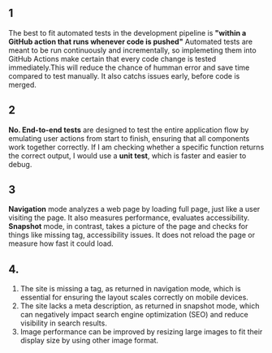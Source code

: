 ## 1
The best to fit automated tests in the development pipeline is **"within a GitHub action that runs whenever code is pushed"**
Automated tests are meant to be run continuously and incrementally, so implemeting them into GitHub Actions make certain that every code change is tested immediately.This will reduce the chance of humman error and save time compared to test manually. It also catchs issues early, before code is merged.
## 2  
**No. End-to-end tests** are designed to test the entire application flow by emulating user actions from start to finish, ensuring that all components work together correctly. If I am checking whether a specific function returns the correct output, I would use a **unit test**, which is faster and easier to debug.
## 3  
**Navigation** mode analyzes a web page by loading full page, just like a user visiting the page. It also measures performance, evaluates accessibility. **Snapshot** mode, in contrast, takes a picture of the page and checks for things like missing tag, accessibility issues. It does not reload the page or measure how fast it could load.  
## 4.
1.  The site is missing a <meta name="viewport"> tag, as returned in navigation mode, which is essential for ensuring the layout scales correctly on mobile devices.  
2.  The site lacks a meta description, as returned in snapshot mode, which can negatively impact search engine optimization (SEO) and reduce visibility in search results.  
3.  Image performance can be improved by resizing large images to fit their display size by using other image format.  
